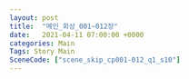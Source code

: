 ```yaml
---
layout: post
title:  "메인_회상_001~012장"
date:   2021-04-11 07:00:00 +0000
categories: Main
Tags: Story Main
SceneCode: ["scene_skip_cp001-012_q1_s10"]
---
```

